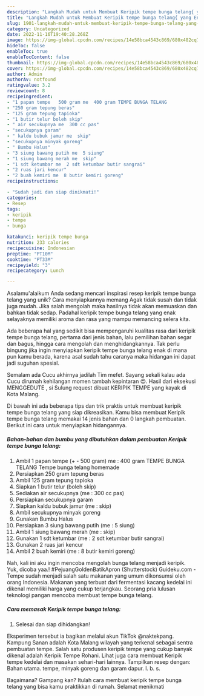 ```yaml
---
description: "Langkah Mudah untuk Membuat Keripik tempe bunga telang{ yang Enak"
title: "Langkah Mudah untuk Membuat Keripik tempe bunga telang{ yang Enak"
slug: 1901-langkah-mudah-untuk-membuat-keripik-tempe-bunga-telang-yang-enak
category: Uncategorized
date: 2022-11-16T19:40:28.268Z
image: https://img-global.cpcdn.com/recipes/14e58bca4543c869/680x482cq70/keripik-tempe-bunga-telang-foto-resep-utama.jpg
hideToc: false
enableToc: true
enableTocContent: false
thumbnail: https://img-global.cpcdn.com/recipes/14e58bca4543c869/680x482cq70/keripik-tempe-bunga-telang-foto-resep-utama.jpg
cover: https://img-global.cpcdn.com/recipes/14e58bca4543c869/680x482cq70/keripik-tempe-bunga-telang-foto-resep-utama.jpg
author: Admin
authorAv: notfound
ratingvalue: 3.2
reviewcount: 8
recipeingredient:
- "1 papan tempe   500 gram me  400 gram TEMPE BUNGA TELANG                      Tempe bunga telang homemade"
- "250 gram tepung beras"
- "125 gram tepung tapioka"
- "1 butir telur boleh skip"
- " air secukupnya me  300 cc pas"
- "secukupnya garam"
- " kaldu bubuk jamur me  skip"
- "secukupnya minyak goreng"
- " Bumbu Halus"
- "3 siung bawang putih me  5 siung"
- "1 siung bawang merah me  skip"
- "1 sdt ketumbar me  2 sdt ketumbar butir sangrai"
- "2 ruas jari kencur"
- "2 buah kemiri me  8 butir kemiri goreng"
recipeinstructions:

- "Sudah jadi dan siap dinikmati!"
categories:
- Resep
tags:
- keripik
- tempe
- bunga

katakunci: keripik tempe bunga 
nutrition: 233 calories
recipecuisine: Indonesian
preptime: "PT10M"
cooktime: "PT33M"
recipeyield: "3"
recipecategory: Lunch

---
```



Asalamu'alaikum Anda sedang mencari inspirasi resep keripik tempe bunga telang yang unik? Cara menyiapkannya memang Agak tidak susah dan tidak juga mudah. Jika salah mengolah maka hasilnya tidak akan memuaskan dan bahkan tidak sedap. Padahal keripik tempe bunga telang yang enak selayaknya memiliki aroma dan rasa yang mampu memancing selera kita.


Ada beberapa hal yang sedikit bisa mempengaruhi kualitas rasa dari keripik tempe bunga telang, pertama dari jenis bahan, lalu pemilihan bahan segar dan bagus, hingga cara mengolah dan menghidangkannya. Tak perlu bingung jika ingin menyiapkan keripik tempe bunga telang enak di mana pun kamu berada, karena asal sudah tahu caranya maka hidangan ini dapat jadi suguhan spesial.

Semalam ada Cucu akhirnya jadilah Tim mefet. Sayang sekali kalau ada Cucu dirumah kehilangan momen tambah kepintaran 😍. Hasil dari eksekusi MENGGEDUTE , si Sulung request dibuat KERIPIK TEMPE yang kayak di Kota Malang.


Di bawah ini ada beberapa tips dan trik praktis untuk membuat keripik tempe bunga telang yang siap dikreasikan. Kamu bisa membuat Keripik tempe bunga telang memakai 14 jenis bahan dan 0 langkah pembuatan. Berikut ini cara untuk menyiapkan hidangannya.

<!--inarticleads1-->

##### Bahan-bahan dan bumbu yang dibutuhkan dalam pembuatan Keripik tempe bunga telang:

1. Ambil 1 papan tempe (+ - 500 gram) me : 400 gram TEMPE BUNGA TELANG                      Tempe bunga telang homemade
1. Persiapkan 250 gram tepung beras
1. Ambil 125 gram tepung tapioka
1. Siapkan 1 butir telur (boleh skip)
1. Sediakan  air secukupnya (me : 300 cc pas)
1. Persiapkan secukupnya garam
1. Siapkan  kaldu bubuk jamur (me : skip)
1. Ambil secukupnya minyak goreng
1. Gunakan  Bumbu Halus
1. Persiapkan 3 siung bawang putih (me : 5 siung)
1. Ambil 1 siung bawang merah (me : skip)
1. Gunakan 1 sdt ketumbar (me : 2 sdt ketumbar butir sangrai)
1. Gunakan 2 ruas jari kencur
1. Ambil 2 buah kemiri (me : 8 butir kemiri goreng)


Nah, kali ini aku ingin mencoba mengolah bunga telang menjadi keripik. Yuk, dicoba yaa.! #PejuangGoldenBatikApron (Shutterstock) Guideku.com - Tempe sudah menjadi salah satu makanan yang umum dikonsumsi oleh orang Indonesia. Makanan yang terbuat dari fermentasi kacang kedelai ini dikenal memiliki harga yang cukup terjangkau. Seorang pria lulusan teknologi pangan mencoba membuat tempe bunga telang. 

<!--inarticleads2-->

##### Cara memasak Keripik tempe bunga telang:


1. Selesai dan siap dihidangkan!

Eksperimen tersebut ia bagikan melalui akun TikTok @naktekpang. Kampung Sanan adalah Kota Malang wilayah yang terkenal sebagai sentra pembuatan tempe. Salah satu produsen keripik tempe yang cukup banyak dikenal adalah Keripik Tempe Rohani. Lihat juga cara membuat Keripik tempe kedelai dan masakan sehari-hari lainnya. Tampilkan resep dengan: Bahan utama. tempe, minyak goreng dan garam dapur. l. b. s. 

Bagaimana? Gampang kan? Itulah cara membuat keripik tempe bunga telang yang bisa kamu praktikkan di rumah. Selamat menikmati
